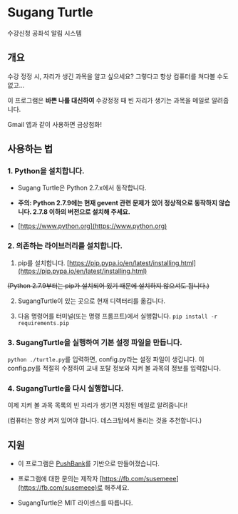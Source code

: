 # Sugang Turtle 

수강신청 공좌석 알림 시스템

## 개요

수강 정정 시, 자리가 생긴 과목을 알고 싶으세요? 그렇다고 항상 컴퓨터를 쳐다볼 수도 없고...

이 프로그램은 **바쁜 나를 대신하여** 수강정정 때 빈 자리가 생기는 과목을 메일로 알려줍니다.

Gmail 앱과 같이 사용하면 금상첨화!

## 사용하는 법

### 1. Python을 설치합니다. 
* Sugang Turtle은 Python 2.7.x에서 동작합니다.

* **주의: Python 2.7.9에는 현재 gevent 관련 문제가 있어 정상적으로 동작하지 않습니다. 2.7.8 이하의 버전으로 설치해 주세요.**

* [https://www.python.org](https://www.python.org) 

### 2. 의존하는 라이브러리를 설치합니다.

1) pip를 설치합니다. [https://pip.pypa.io/en/latest/installing.html](https://pip.pypa.io/en/latest/installing.html)

~~(Python 2.7.9부터는 pip가 설치되어 있기 때문에 설치하지 않으셔도 됩니다.)~~

2) SugangTurtle이 있는 곳으로 현재 디렉터리를 옮깁니다.
	
3) 다음 명령어를 터미널(또는 명령 프롬프트)에서 실행합니다. `pip install -r requirements.pip`

### 3. SugangTurtle을 실행하여 기본 설정 파일을 만듭니다.

`python ./turtle.py`를 입력하면, config.py라는 설정 파일이 생깁니다. 이 config.py를 적절히 수정하여 교내 포탈 정보와 지켜 볼 과목의 정보를 입력합니다.

### 4. SugangTurtle을 다시 실행합니다.

이제 지켜 볼 과목 목록의 빈 자리가 생기면 지정된 메일로 알려줍니다!

(컴퓨터는 항상 켜져 있어야 합니다. 데스크탑에서 돌리는 것을 추천합니다.)

## 지원

- 이 프로그램은 [PushBank](https://github.com/ssut/PushBank)를 기반으로 만들어졌습니다.

- 프로그램에 대한 문의는 제작자 [https://fb.com/susemeee](https://fb.com/susemeee)로 해주세요.

- SugangTurtle은 MIT 라이센스를 따릅니다.


